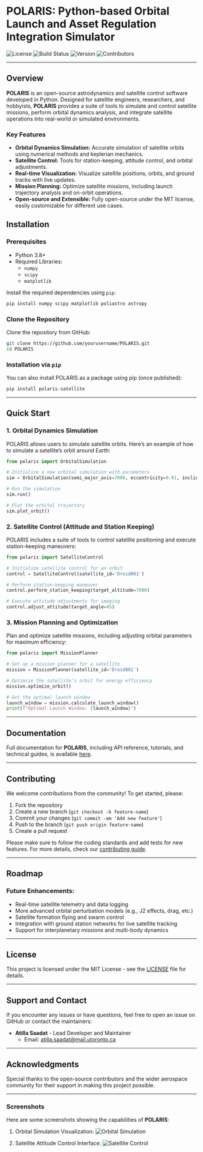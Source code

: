 
# **POLARIS**: Python-based Orbital Launch and Asset Regulation Integration Simulator

![License](https://img.shields.io/github/license/asaadat/POLARIS)
![Build Status](https://img.shields.io/github/actions/workflow/status/asaadat/POLARIS/build.yml)
![Version](https://img.shields.io/github/v/release/asaadat/POLARIS)
![Contributors](https://img.shields.io/github/contributors/asaadat/POLARIS)

---

## **Overview**

**POLARIS** is an open-source astrodynamics and satellite control software developed in Python. Designed for satellite engineers, researchers, and hobbyists, **POLARIS** provides a suite of tools to simulate and control satellite missions, perform orbital dynamics analysis, and integrate satellite operations into real-world or simulated environments.

### **Key Features**
- **Orbital Dynamics Simulation:** Accurate simulation of satellite orbits using numerical methods and keplerian mechanics.
- **Satellite Control:** Tools for station-keeping, attitude control, and orbital adjustments.
- **Real-time Visualization:** Visualize satellite positions, orbits, and ground tracks with live updates.
- **Mission Planning:** Optimize satellite missions, including launch trajectory analysis and on-orbit operations.
- **Open-source and Extensible:** Fully open-source under the MIT license, easily customizable for different use cases.

## **Installation**

### **Prerequisites**

- Python 3.8+
- Required Libraries:
  - `numpy`
  - `scipy`
  - `matplotlib`

Install the required dependencies using `pip`:

```bash
pip install numpy scipy matplotlib poliastro astropy
```

### **Clone the Repository**

Clone the repository from GitHub:

```bash
git clone https://github.com/yourusername/POLARIS.git
cd POLARIS
```

### **Installation via `pip`**

You can also install POLARIS as a package using pip (once published):

```bash
pip install polaris-satellite
```

---

## **Quick Start**

### **1. Orbital Dynamics Simulation**

POLARIS allows users to simulate satellite orbits. Here’s an example of how to simulate a satellite’s orbit around Earth:

```python
from polaris import OrbitalSimulation

# Initialize a new orbital simulation with parameters
sim = OrbitalSimulation(semi_major_axis=7000, eccentricity=0.01, inclination=28.5)

# Run the simulation
sim.run()

# Plot the orbital trajectory
sim.plot_orbit()
```

### **2. Satellite Control (Attitude and Station Keeping)**

POLARIS includes a suite of tools to control satellite positioning and execute station-keeping maneuvers:

```python
from polaris import SatelliteControl

# Initialize satellite control for an orbit
control = SatelliteControl(satellite_id='Droid001')

# Perform station-keeping maneuver
control.perform_station_keeping(target_altitude=7000)

# Execute attitude adjustments for imaging
control.adjust_attitude(target_angle=45)
```

### **3. Mission Planning and Optimization**

Plan and optimize satellite missions, including adjusting orbital parameters for maximum efficiency:

```python
from polaris import MissionPlanner

# Set up a mission planner for a satellite
mission = MissionPlanner(satellite_id='Droid001')

# Optimize the satellite’s orbit for energy efficiency
mission.optimize_orbit()

# Get the optimal launch window
launch_window = mission.calculate_launch_window()
print(f"Optimal Launch Window: {launch_window}")
```

---

## **Documentation**

Full documentation for **POLARIS**, including API reference, tutorials, and technical guides, is available [here](https://yourpolarisdocs.com).

---

## **Contributing**

We welcome contributions from the community! To get started, please:

1. Fork the repository
2. Create a new branch (`git checkout -b feature-name`)
3. Commit your changes (`git commit -am 'Add new feature'`)
4. Push to the branch (`git push origin feature-name`)
5. Create a pull request

Please make sure to follow the coding standards and add tests for new features. For more details, check our [contributing guide](CONTRIBUTING.md).

---

## **Roadmap**

### Future Enhancements:
- Real-time satellite telemetry and data logging
- More advanced orbital perturbation models (e.g., J2 effects, drag, etc.)
- Satellite formation flying and swarm control
- Integration with ground station networks for live satellite tracking
- Support for interplanetary missions and multi-body dynamics

---

## **License**

This project is licensed under the MIT License - see the [LICENSE](LICENSE) file for details.

---

## **Support and Contact**

If you encounter any issues or have questions, feel free to open an issue on GitHub or contact the maintainers:

- **Atilla Saadat** - Lead Developer and Maintainer
  - Email: [atilla.saadat@mail.utoronto.ca](mailto:atilla.saadat@mail.utoronto.ca)

---

## **Acknowledgments**

Special thanks to the open-source contributors and the wider aerospace community for their support in making this project possible.

---

### **Screenshots**

Here are some screenshots showing the capabilities of **POLARIS**:

1. Orbital Simulation Visualization:
   ![Orbital Simulation](docs/images/orbital_sim.png)

2. Satellite Attitude Control Interface:
   ![Satellite Control](docs/images/satellite_control.png)

